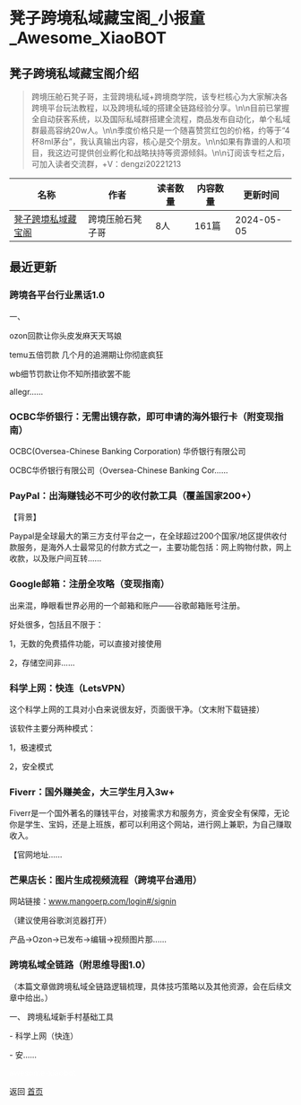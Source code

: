 # 凳子跨境私域藏宝阁_小报童_Awesome_XiaoBOT

## 凳子跨境私域藏宝阁介绍
> 跨境压舱石凳子哥，主营跨境私域+跨境商学院，该专栏核心为大家解决各跨境平台玩法教程，以及跨境私域的搭建全链路经验分享。\n\n目前已掌握全自动获客系统，以及国际私域群搭建全流程，商品发布自动化，单个私域群最高容纳20w人。\n\n季度价格只是一个随喜赞赏红包的价格，约等于“4杯8ml茅台”，我认真输出内容，核心是交个朋友。\n\n如果有靠谱的人和项目，我这边可提供创业孵化和战略扶持等资源倾斜。\n\n订阅该专栏之后，可加入读者交流群，+V：dengzi20221213  
  


|名称|作者|读者数量|内容数量|更新时间|
|---|---|---|---|---|
|[凳子跨境私域藏宝阁](https://xiaobot.net/p/dengzi888?refer=0b133df9-27dc-423b-8101-639049001c13)|跨境压舱石凳子哥|8人|161篇|2024-05-05|

## 最近更新
### 跨境各平台行业黑话1.0

一、

ozon回款让你头皮发麻天天骂娘

temu五倍罚款 几个月的追溯期让你彻底疯狂

wb细节罚款让你不知所措欲罢不能

allegr......

### OCBC华侨银行：无需出镜存款，即可申请的海外银行卡（附变现指南）

OCBC(Oversea-Chinese Banking Corporation) 华侨银行有限公司

OCBC华侨银行有限公司（Oversea-Chinese Banking Cor......

### PayPal：出海赚钱必不可少的收付款工具（覆盖国家200+）

【背景】

Paypal是全球最大的第三方支付平台之一，在全球超过200个国家/地区提供收付款服务，是海外人士最常见的付款方式之一，主要功能包括：网上购物付款，网上收款，以及账户间互转......

### Google邮箱：注册全攻略（变现指南）

出来混，睁眼看世界必用的一个邮箱和账户——谷歌邮箱账号注册。

好处很多，包括且不限于：

1，无数的免费插件功能，可以直接对接使用

2，存储空间非......

### 科学上网：快连（LetsVPN）

这个科学上网的工具对小白来说很友好，页面很干净。（文末附下载链接）

该软件主要分两种模式：

1，极速模式

2，安全模式

### Fiverr：国外赚美金，大三学生月入3w+

Fiverr是一个国外著名的赚钱平台，对接需求方和服务方，资金安全有保障，无论你是学生、宝妈，还是上班族，都可以利用这个网站，进行网上兼职，为自己赚取收入。

【官网地址......

### 芒果店长：图片生成视频流程（跨境平台通用）

网站链接：www.mangoerp.com/login#/signin

（建议使用谷歌浏览器打开）

产品→Ozon→已发布→编辑→视频图片那......

### 跨境私域全链路（附思维导图1.0）

（本篇文章做跨境私域全链路逻辑梳理，具体技巧策略以及其他资源，会在后续文章中给出。）

一、 跨境私域新手村基础工具

\- 科学上网（快连）

\- 安......


<a href="https://github.com/Reno9527/awesome-xiaobot" style="color: white; text-decoration: none;">awesome-xiaobot</a>

返回 [首页](../README.md)

